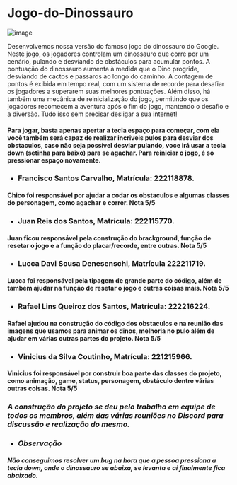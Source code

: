 ﻿# Jogo-do-Dinossauro
 ![image](https://github.com/ViniciusCoutt/Jogo-do-Dinossauro/assets/69182287/f803d0d5-64d6-4635-bf60-389b2d09826c)
<p style="text-align: justify">

Desenvolvemos nossa versão do famoso jogo do dinossauro do Google. Neste jogo, os jogadores controlam um dinossauro que corre por um cenário, pulando e desviando de obstáculos para acumular pontos. A pontuação do dinossauro aumenta à medida que o Dino progride, desviando de cactos e passaros ao longo do caminho. A contagem de pontos é exibida em tempo real, com um sistema de recorde para desafiar os jogadores a superarem suas melhores pontuações. Além disso, há também uma mecânica de reinicialização do jogo, permitindo que os jogadores recomecem a aventura após o fim do jogo, mantendo o desafio e a diversão. Tudo isso sem precisar desligar a sua internet!

</p>


#### Para jogar, basta apenas apertar a tecla espaço para começar, com ela você também será capaz de realizar incriveis pulos para desviar dos obstaculos, caso não seja possível desviar pulando, voce irá usar a tecla down (setinha para baixo) para se agachar. Para reiniciar o jogo, é so pressionar espaço novamente.

* ### Francisco Santos Carvalho, Matrícula: 222118878.
 #### Chico foi responsável por ajudar a codar os obstaculos e algumas classes do personagem, como agachar e correr. Nota 5/5
* ### Juan Reis dos Santos, Matrícula: 222115770.
 #### Juan ficou responsável pela construção do brackground, função de resetar o jogo e a função do placar/recorde, entre outras. Nota 5/5
* ### Lucca Davi Sousa Denesenschi, Matrícula 222211719.
 #### Lucca foi responsável pela tipagem de grande parte do código, além de também ajudar na função de resetar o jogo e outras coisas mais. Nota 5/5
* ### Rafael Lins Queiroz dos Santos, Matrícula: 222216224.
 #### Rafael ajudou na construção do código dos obstaculos e na reunião das imagens que usamos para animar os dinos, melhoria no pulo além de ajudar em várias outras partes do projeto. Nota 5/5
* ### Vinicius da Silva Coutinho, Matrícula: 221215966.
 #### Vinicius foi responsável por construir boa parte das classes do projeto, como animação, game, status, personagem, obstáculo dentre várias outras coisas. Nota 5/5

### _A construção do projeto se deu pelo trabalho em equipe de todos os membros, além das várias reuniões no Discord para discussão e realização do mesmo._

* ### *Observação*
#### _Não conseguimos resolver um bug na hora que a pessoa pressiona a tecla down, onde o dinossauro se abaixa, se levanta e aí finalmente fica abaixado._

